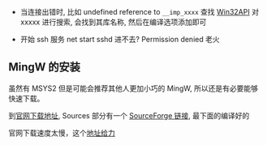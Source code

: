 

* 当连接出错时, 比如 undefined reference to `__imp_xxxx`
  查找 [Win32API](https://learn.microsoft.com/zh-cn/windows/win32/api/) 对xxxxx 进行搜索, 会找到其库名称, 然后在编译选项添加即可

* 开始 ssh 服务 net start sshd
  进不去? Permission denied 老火 

## MingW 的安装

虽然有 MSYS2 但是可能会推荐其他人更加小巧的 MingW, 所以还是有必要能够快速下载。

到[官网下载地址](https://www.mingw-w64.org/downloads/), Sources 部分有一个 [SourceForge 链接](https://sourceforge.net/projects/mingw-w64/files/mingw-w64/mingw-w64-release/), 最下面的编译好的

官网下载速度太慢，这个[地址给力](https://www.onlinedown.net/soft/10045442.htm)
